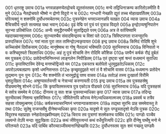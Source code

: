 001	धृतराष्ट्र उवाच
001a	भगवन्नाहमप्येतद्रोचये द्यूतसंस्तवम्
001c	मन्ये तद्विधिनाक्रम्य कारितोऽस्मीति वै मुने
002a	नैतद्रोचयते भीष्मो न द्रोणो विदुरो न च
002c	गान्धारी नेच्छति द्यूतं तच्च मोहात्प्रवर्तितम्
003a	परित्यक्तुं न शक्नोमि दुर्योधनमचेतनम्
003c	पुत्रस्नेहेन भगवञ्जानन्नपि यतव्रत
004	व्यास उवाच
004a	वैचित्रवीर्य नृपते सत्यमाह यथा भवान्
004c	दृढं वेद्मि परं पुत्रं परं पुत्रान्न विद्यते
005a	इन्द्रोऽप्यश्रुनिपातेन सुरभ्या प्रतिबोधितः
005c	अन्यैः समृद्धैरप्यर्थैर्न सुताद्विद्यते परम्
006a	अत्र ते वर्तयिष्यामि महदाख्यानमुत्तमम्
006c	सुरभ्याश्चैव संवादमिन्द्रस्य च विशां पते
007a	त्रिविष्टपगता राजन्सुरभिः प्रारुदत्किल
007c	गवां माता पुरा तात तामिन्द्रोऽन्वकृपायत
008	इन्द्र उवाच
008a	किमिदं रोदिषि शुभे कच्चित्क्षेमं दिवौकसाम्
008c	मानुषेष्वथ वा गोषु नैतदल्पं भविष्यति
009	सुरभिरुवाच
009a	विनिपातो न वः कश्चिद्दृश्यते त्रिदशाधिप
009c	अहं तु पुत्रं शोचामि तेन रोदिमि कौशिक
010a	पश्यैनं कर्षकं रौद्रं दुर्बलं मम पुत्रकम्
010c	प्रतोदेनाभिनिघ्नन्तं लाङ्गलेन निपीडितम्
011a	एतं दृष्ट्वा भृशं श्रन्तं वध्यमानं सुराधिप
011c	कृपाविष्टास्मि देवेन्द्र मनश्चोद्विजते मम
012a	एकस्तत्र बलोपेतो धुरमुद्वहतेऽधिकाम्
012c	अपरोऽल्पबलप्राणः कृशो धमनिसन्ततः
012e	कृच्छ्रादुद्वहते भारं तं वै शोचामि वासव
013a	वध्यमानः प्रतोदेन तुद्यमानः पुनः पुनः
013c	नैव शक्नोति तं भारमुद्वोढुं पश्य वासव
014a	ततोऽहं तस्य दुःखार्ता विरौमि भृशदुःखिता
014c	अश्रूण्यावर्तयन्ती च नेत्राभ्यां करुणायती
015	इन्द्र उवाच
015a	तव पुत्रसहस्रेषु पीड्यमानेषु शोभने
015c	किं कृपायितमस्त्यत्र पुत्र एकोऽत्र पीड्यते
016	सुरभिरुवाच
016a	यदि पुत्रसहस्रं मे सर्वत्र सममेव मे
016c	दीनस्य तु सतः शक्र पुत्रस्याभ्यधिका कृपा
017	व्यास उवाच
017a	तदिन्द्रः सुरभीवाक्यं निशम्य भृशविस्मितः
017c	जीवितेनापि कौरव्य मेनेऽभ्यधिकमात्मजम्
018a	प्रववर्ष च तत्रैव सहसा तोयमुल्बणम्
018c	कर्षकस्याचरन्विघ्नं भगवान्पाकशासनः
019a	तद्यथा सुरभिः प्राह सममेवास्तु ते तथा
019c	सुतेषु राजन्सर्वेषु दीनेष्वभ्यधिका कृपा
020a	यादृशो मे सुतः पण्डुस्तादृशो मेऽसि पुत्रक
020c	विदुरश्च महाप्राज्ञः स्नेहादेतद्ब्रवीम्यहम्
021a	चिराय तव पुत्राणां शतमेकश्च पार्थिव
021c	पाण्डोः पञ्चैव लक्ष्यन्ते तेऽपि मन्दाः सुदुःखिताः
022a	कथं जीवेयुरत्यन्तं कथं वर्धेयुरित्यपि
022c	इति दीनेषु पार्थेषु मनो मे परितप्यते
023a	यदि पार्थिव कौरव्याञ्जीवमानानिहेच्छसि
023c	दुर्योधनस्तव सुतः शमं गच्छतु पाण्डवैः
